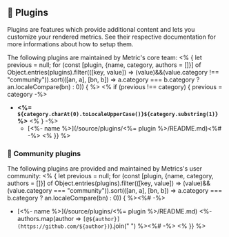 ## 🧩 Plugins

Plugins are features which provide additional content and lets you customize your rendered metrics.
See their respective documentation for more informations about how to setup them.

The following plugins are maintained by Metric's core team:
<% { let previous = null; for (const [plugin, {name, category, authors = []}] of Object.entries(plugins).filter(([key, value]) => (value)&&(value.category !== "community")).sort(([an, a], [bn, b]) => a.category === b.category ? an.localeCompare(bn) : 0)) { %>
<% if (previous !== category) { previous = category -%>
* **<%= `${category.charAt(0).toLocaleUpperCase()}${category.substring(1)}` %>**
<% } -%>
  * [<%- name %>](/source/plugins/<%= plugin %>/README.md)<%# -%>
<% }} %>

### 🎲 Community plugins

The following plugins are provided and maintained by Metrics's user community:
<% { let previous = null; for (const [plugin, {name, category, authors = []}] of Object.entries(plugins).filter(([key, value]) => (value)&&(value.category === "community")).sort(([an, a], [bn, b]) => a.category === b.category ? an.localeCompare(bn) : 0)) { %><%# -%>
  * [<%- name %>](/source/plugins/<%= plugin %>/README.md) <%- authors.map(author => `[@${author}](https://github.com/${author})`).join(" ") %><%# -%>
<% }} %>